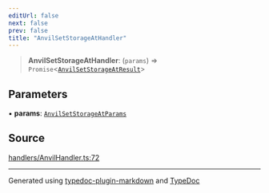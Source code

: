 ```yaml
---
editUrl: false
next: false
prev: false
title: "AnvilSetStorageAtHandler"
---
```


> **AnvilSetStorageAtHandler**: (`params`) => `Promise`\<[`AnvilSetStorageAtResult`](/reference/tevm/actions-types/type-aliases/anvilsetstorageatresult/)\>

## Parameters

▪ **params**: [`AnvilSetStorageAtParams`](/reference/tevm/actions-types/type-aliases/anvilsetstorageatparams/)

## Source

[handlers/AnvilHandler.ts:72](https://github.com/evmts/tevm-monorepo/blob/main/packages/actions-types/src/handlers/AnvilHandler.ts#L72)

***
Generated using [typedoc-plugin-markdown](https://www.npmjs.com/package/typedoc-plugin-markdown) and [TypeDoc](https://typedoc.org/)
